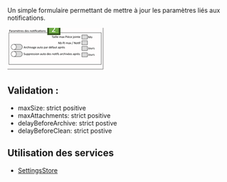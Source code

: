 Un simple formulaire permettant de mettre à jour les paramètres liés aux notifications.

![](/medias/notification_settings_form.png)

## Validation : 

- maxSize: strict positive
- maxAttachments: strict positive
- delayBeforeArchive: strict postive
- delayBeforeClean: strict postive

## Utilisation des services

- [SettingsStore](/Store/SettingsStore)